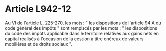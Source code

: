 # Article L942-12

Au VI de l'article L. 225-270, les mots : " les dispositions de l'article 94 A du code général des impôts " sont remplacés par les mots : " les dispositions du code des impôts applicable dans le territoire relatives aux gains nets en capital réalisés à l'occasion de la cession à titre onéreux de valeurs mobilières et de droits sociaux ".
